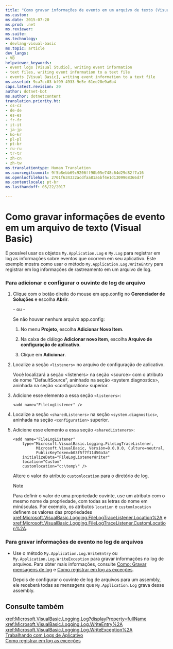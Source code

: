 ```yaml
---
title: "Como gravar informações de evento em um arquivo de texto (Visual Basic) | Microsoft Docs"
ms.custom: 
ms.date: 2015-07-20
ms.prod: .net
ms.reviewer: 
ms.suite: 
ms.technology:
- devlang-visual-basic
ms.topic: article
dev_langs:
- VB
helpviewer_keywords:
- event logs [Visual Studio], writing event information
- text files, writing event information to a text file
- events [Visual Basic], writing event information to a text file
ms.assetid: 9ca7cc03-bf99-4933-9e5e-61ee28e9a6b4
caps.latest.revision: 20
author: dotnet-bot
ms.author: dotnetcontent
translation.priority.ht:
- cs-cz
- de-de
- es-es
- fr-fr
- it-it
- ja-jp
- ko-kr
- pl-pl
- pt-br
- ru-ru
- tr-tr
- zh-cn
- zh-tw
ms.translationtype: Human Translation
ms.sourcegitcommit: 9f5b8ebb69c9206ff90b05e748c64d29d82f7a16
ms.openlocfilehash: 2701f634332acdfaa81a6bf4e1d1309968366d7f
ms.contentlocale: pt-br
ms.lasthandoff: 05/22/2017

---
```

# <a name="how-to-write-event-information-to-a-text-file-visual-basic"></a>Como gravar informações de evento em um arquivo de texto (Visual Basic)
É possível usar os objetos `My.Application.Log` e `My.Log` para registrar em log as informações sobre eventos que ocorrem em seu aplicativo. Este exemplo mostra como usar o método `My.Application.Log.WriteEntry` para registrar em log informações de rastreamento em um arquivo de log.  
  
### <a name="to-add-and-configure-the-file-log-listener"></a>Para adicionar e configurar o ouvinte de log de arquivo  
  
1.  Clique com o botão direito do mouse em app.config no **Gerenciador de Soluções** e escolha **Abrir**.  
  
     \- ou -  
  
     Se não houver nenhum arquivo app.config:  
  
    1.  No menu **Projeto**, escolha **Adicionar Novo Item**.  
  
    2.  Na caixa de diálogo **Adicionar novo item**, escolha **Arquivo de configuração de aplicativo**.  
  
    3.  Clique em **Adicionar**.  
  
2.  Localize a seção `<listeners>` no arquivo de configuração de aplicativo.  
  
     Você localizará a seção \<listeners> na seção \<source> com o atributo de nome "DefaultSource", aninhado na seção \<system.diagnostics>, aninhada na seção \<configuration> superior.  
  
3.  Adicione esse elemento a essa seção `<listeners>`:  
  
    ```  
    <add name="FileLogListener" />  
    ```  
  
4.  Localize a seção `<sharedListeners>` na seção `<system.diagnostics>`, aninhada na seção `<configuration>` superior.  
  
5.  Adicione esse elemento a essa seção `<sharedListeners>`:  
  
    ```  
    <add name="FileLogListener"   
        type="Microsoft.VisualBasic.Logging.FileLogTraceListener,   
              Microsoft.VisualBasic, Version=8.0.0.0, Culture=neutral,   
              PublicKeyToken=b03f5f7f11d50a3a"  
        initializeData="FileLogListenerWriter"  
        location="Custom"  
        customlocation="c:\temp\" />  
    ```  
  
     Altere o valor do atributo `customlocation` para o diretório de log.  
  
    > [!NOTE]
    >  Para definir o valor de uma propriedade ouvinte, use um atributo com o mesmo nome da propriedade, com todas as letras do nome em minúsculas. Por exemplo, os atributos `location` e `customlocation` definem os valores das propriedades <xref:Microsoft.VisualBasic.Logging.FileLogTraceListener.Location%2A> e <xref:Microsoft.VisualBasic.Logging.FileLogTraceListener.CustomLocation%2A>.  
  
### <a name="to-write-event-information-to-the-file-log"></a>Para gravar informações de evento no log de arquivos  
  
-   Use o método `My.Application.Log.WriteEntry` ou `My.Application.Log.WriteException` para gravar informações no log de arquivos. Para obter mais informações, consulte [Como: Gravar mensagens de log](../../../../visual-basic/developing-apps/programming/log-info/how-to-write-log-messages.md) e [Como registrar em log as exceções](../../../../visual-basic/developing-apps/programming/log-info/how-to-log-exceptions.md).  
  
     Depois de configurar o ouvinte de log de arquivos para um assembly, ele receberá todas as mensagens que `My.Application.Log` grava desse assembly.  
  
## <a name="see-also"></a>Consulte também  
 <xref:Microsoft.VisualBasic.Logging.Log?displayProperty=fullName>   
 <xref:Microsoft.VisualBasic.Logging.Log.WriteEntry%2A>   
 <xref:Microsoft.VisualBasic.Logging.Log.WriteException%2A>   
 [Trabalhando com Logs de Aplicativo](../../../../visual-basic/developing-apps/programming/log-info/working-with-application-logs.md)   
 [Como registrar em log as exceções](../../../../visual-basic/developing-apps/programming/log-info/how-to-log-exceptions.md)
